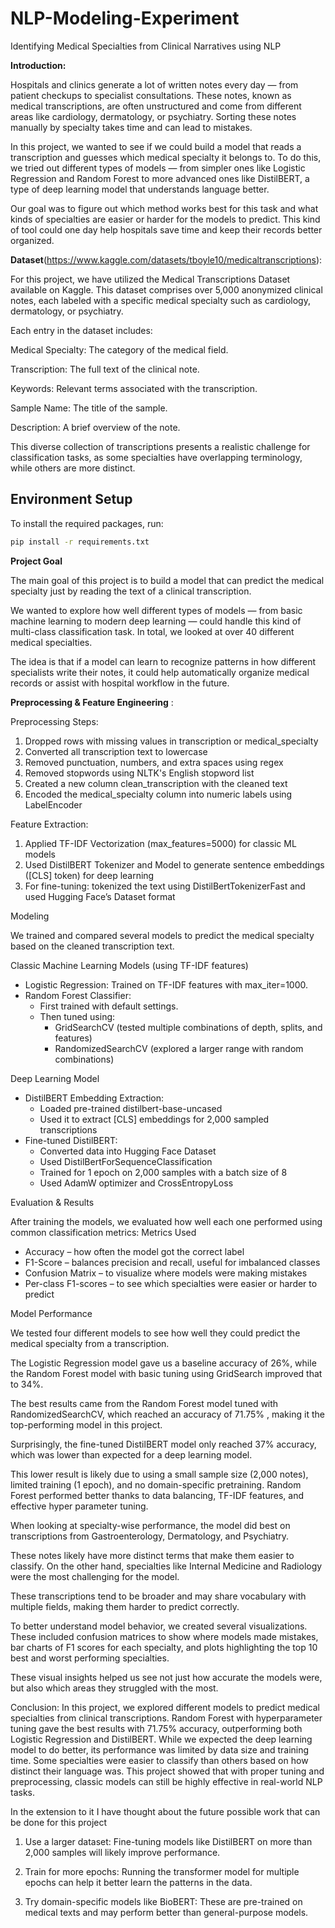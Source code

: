 # NLP-Modeling-Experiment
Identifying Medical Specialties from Clinical Narratives using NLP

**Introduction:**

Hospitals and clinics generate a lot of written notes every day — from patient checkups to specialist consultations. These notes, known as medical transcriptions, are often unstructured and come from different areas like cardiology, dermatology, or psychiatry. Sorting these notes manually by specialty takes time and can lead to mistakes.

In this project, we wanted to see if we could build a model that reads a transcription and guesses which medical specialty it belongs to. To do this, we tried out different types of models — from simpler ones like Logistic Regression and Random Forest to more advanced ones like DistilBERT, a type of deep learning model that understands language better.

Our goal was to figure out which method works best for this task and what kinds of specialties are easier or harder for the models to predict. This kind of tool could one day help hospitals save time and keep their records better organized.

**Dataset**(https://www.kaggle.com/datasets/tboyle10/medicaltranscriptions):

For this project, we have utilized the Medical Transcriptions Dataset available on Kaggle. This dataset comprises over 5,000 anonymized clinical notes, each labeled with a specific medical specialty such as cardiology, dermatology, or psychiatry.

Each entry in the dataset includes:

Medical Specialty: The category of the medical field.

Transcription: The full text of the clinical note.

Keywords: Relevant terms associated with the transcription.

Sample Name: The title of the sample.

Description: A brief overview of the note.

This diverse collection of transcriptions presents a realistic challenge for classification tasks, as some specialties have overlapping terminology, while others are more distinct.

## Environment Setup

To install the required packages, run:

```bash
pip install -r requirements.txt

```
**Project Goal**

The main goal of this project is to build a model that can predict the medical specialty just by reading the text of a clinical transcription.

We wanted to explore how well different types of models — from basic machine learning to modern deep learning — could handle this kind of multi-class classification task. In total, we looked at over 40 different medical specialties.

The idea is that if a model can learn to recognize patterns in how different specialists write their notes, it could help automatically organize medical records or assist with hospital workflow in the future.

**Preprocessing & Feature Engineering** :

Preprocessing Steps:
1. Dropped rows with missing values in transcription or medical_specialty
2. Converted all transcription text to lowercase
3. Removed punctuation, numbers, and extra spaces using regex
4. Removed stopwords using NLTK's English stopword list
5. Created a new column clean_transcription with the cleaned text
6. Encoded the medical_specialty column into numeric labels using LabelEncoder

Feature Extraction:
1. Applied TF-IDF Vectorization (max_features=5000) for classic ML models
2. Used DistilBERT Tokenizer and Model to generate sentence embeddings ([CLS] token) for deep learning
3. For fine-tuning: tokenized the text using DistilBertTokenizerFast and used Hugging Face’s Dataset format


Modeling 

We trained and compared several models to predict the medical specialty based on the cleaned transcription text.

Classic Machine Learning Models (using TF-IDF features)
* Logistic Regression: Trained on TF-IDF features with max_iter=1000.
* Random Forest Classifier:
    * First trained with default settings.
    * Then tuned using:
        * GridSearchCV (tested multiple combinations of depth, splits, and features)
        * RandomizedSearchCV (explored a larger range with random combinations)

Deep Learning Model
* DistilBERT Embedding Extraction:
    * Loaded pre-trained distilbert-base-uncased
    * Used it to extract [CLS] embeddings for 2,000 sampled transcriptions
* Fine-tuned DistilBERT:
    * Converted data into Hugging Face Dataset
    * Used DistilBertForSequenceClassification
    * Trained for 1 epoch on 2,000 samples with a batch size of 8
    * Used AdamW optimizer and CrossEntropyLoss

Evaluation & Results

After training the models, we evaluated how well each one performed using common classification metrics:
Metrics Used
* Accuracy – how often the model got the correct label
* F1-Score – balances precision and recall, useful for imbalanced classes
* Confusion Matrix – to visualize where models were making mistakes
* Per-class F1-scores – to see which specialties were easier or harder to predict


Model Performance

We tested four different models to see how well they could predict the medical specialty from a transcription. 

The Logistic Regression model gave us a baseline accuracy of 26%, while the Random Forest model with basic tuning using GridSearch improved that to 34%. 

The best results came from the Random Forest model tuned with RandomizedSearchCV, which reached an accuracy of 71.75% , making it the top-performing model in this project. 

Surprisingly, the fine-tuned DistilBERT model only reached 37% accuracy, which was lower than expected for a deep learning model.

This lower result is likely due to using a small sample size (2,000 notes), limited training (1 epoch), and no domain-specific pretraining. Random Forest performed better thanks to data balancing, TF-IDF features, and effective hyper parameter tuning.

When looking at specialty-wise performance, the model did best on transcriptions from Gastroenterology, Dermatology, and Psychiatry. 

These notes likely have more distinct terms that make them easier to classify. On the other hand, specialties like Internal Medicine and Radiology were the most challenging for the model. 

These transcriptions tend to be broader and may share vocabulary with multiple fields, making them harder to predict correctly.

To better understand model behavior, we created several visualizations. These included confusion matrices to show where models made mistakes, bar charts of F1 scores for each specialty, and plots highlighting the top 10 best and worst performing specialties. 

These visual insights helped us see not just how accurate the models were, but also which areas they struggled with the most.

Conclusion:
In this project, we explored different models to predict medical specialties from clinical transcriptions. Random Forest with hyperparameter tuning gave the best results with 71.75% accuracy, outperforming both Logistic Regression and DistilBERT. While we expected the deep learning model to do better, its performance was limited by data size and training time. Some specialties were easier to classify than others based on how distinct their language was. This project showed that with proper tuning and preprocessing, classic models can still be highly effective in real-world NLP tasks.


In the extension to it I have thought about the future possible work that can be done for this project

1. Use a larger dataset: Fine-tuning models like DistilBERT on more than 2,000 samples will likely improve performance.

2. Train for more epochs: Running the transformer model for multiple epochs can help it better learn the patterns in the data.
   
3. Try domain-specific models like BioBERT: These are pre-trained on medical texts and may perform better than general-purpose models.
